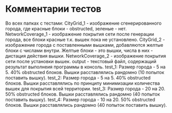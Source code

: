 # Комментарии тестов
Во всех папках с тестами: CityGrid_1 - изображение сгенерированного города, где красные блоки - obstructed, зеленые - нет. NetworkCoverage_1 - изображение покрытия сети после генерации города, все блоки красные т.к. вышек пока не установлено. CityGrid_2 - изображение города с поставленными вышками, добавляются желтые блоки с числами внутри. Желтые блоки - это вышки, числа в них - дистация действия вышки. NetworkCoverage_2 - изображение покрытия сети после установки вышек. output - текстовый файл, содержащий  результат выполнеия программы в консоль.
test_1: Размер города - 5 на 5. 40% obstructed блоков. Вышки расставлялись рандомно (10 попыток поставить вышку).
test_2: Размер города - 5 на 5. 40% obstructed блоков. Вышки расставлялись по принципу минимизации количества вышек для покрытия всей территории.
test_3: Размер города - 20 на 20. 50% obstructed блоков. Вышки расставлялись рандомно (40 попыток поставить вышку).
test_4: Размер города - 10 на 20. 50% obstructed блоков. Вышки расставлялись рандомно (40 попыток поставить вышку).
